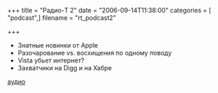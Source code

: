 +++
title = "Радио-T 2"
date = "2006-09-14T11:38:00"
categories = [ "podcast",]
filename = "rt_podcast2"

+++

- Знатные новинки от Apple
- Разочарование vs. восхищения по одному поводу
- Vista убьет интернет?
- Захватчики на Digg и на Хабре

[аудио](http://cdn.radio-t.com/rt_podcast2.mp3)
<audio src="http://cdn.radio-t.com/rt_podcast2.mp3" preload="none"></audio>
